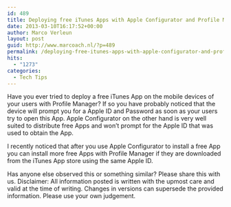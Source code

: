 ```yaml
---
id: 489
title: Deploying free iTunes Apps with Apple Configurator and Profile Manager on iOS
date: 2013-03-10T16:17:52+00:00
author: Marco Verleun
layout: post
guid: http://www.marcoach.nl/?p=489
permalink: /deploying-free-itunes-apps-with-apple-configurator-and-profile-manager-on-ios/
hits:
  - "1273"
categories:
  - Tech Tips
---
```

Have you ever tried to deploy a free iTunes App on the mobile devices of your users with Profile Manager? If so you have probably noticed that the device will prompt you for a Apple ID and Password as soon as your users try to open this App. Apple Configurator on the other hand is very well suited to distribute free Apps and won’t prompt for the Apple ID that was used to obtain the App.

I recently noticed that after you use Apple Configurator to install a free App you can install more free Apps with Profile Manager if they are downloaded from the iTunes App store using the same Apple ID.

Has anyone else observed this or something similar? Please share this with us. Disclaimer: All information posted is written with the upmost care and valid at the time of writing. Changes in versions can supersede the provided information. Please use your own judgement.